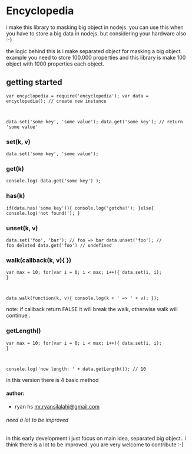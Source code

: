 # Encyclopedia

i make this library to masking big object in nodejs. 
you can use this when you have to store a big data in nodejs.
but considering your hardware also :-)

the logic behind this is i make separated object for masking a big object.
example you need to store 100.000 properties and this library is make 100 object
with 1000 properties each object.


## getting started

<code>var encyclopedia = require('encyclopedia');
var data = encyclopedia(); // create new instance

data.set('some key', 'some value');
data.get('some key'); // return 'some value'
</code>

### set(k, v)
<code>data.set('some key', 'some value');</code>

### get(k)
<code>console.log( data.get('some key') );</code>

### has(k)
<code>if(data.has('some key')){
	console.log('gotcha!');
}else{
	console.log('not found!');
}</code>

### unset(k, v)
<code>data.set('foo', 'bar'); // foo => bar
data.unset('foo'); // foo deleted 
data.get('foo') // undefined
</code>

### walk(callback(k, v){ })
<code>var max = 10;
for(var i = 0; i < max; i++){
	data.set(i, i);
}

data.walk(function(k, v){
	console.log(k + ' => ' + v);
});
</code>

note: if callback return FALSE it will break the walk, otherwise walk will continue..

### getLength()
<code>var max = 10;
for(var i = 0; i < max; i++){
	data.set(i, i);
}

console.log('now length: ' + data.getLength()); // 10
</code>

in this version there is 4 basic method

#### author:
- ryan hs <mr.ryansilalahi@gmail.com>



###### need a lot to be improved
in this early development i just focus on main idea, separated big object..
i think there is a lot to be improved. you are very welcome to contribute :-)
